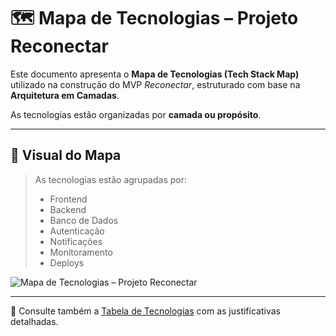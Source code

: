# 🗺️ Mapa de Tecnologias – Projeto Reconectar

Este documento apresenta o **Mapa de Tecnologias (Tech Stack Map)** utilizado na construção do MVP *Reconectar*, estruturado com base na **Arquitetura em Camadas**.

As tecnologias estão organizadas por **camada ou propósito**.

---

## 🧱 Visual do Mapa

> As tecnologias estão agrupadas por:
> - Frontend
> - Backend
> - Banco de Dados
> - Autenticação
> - Notificações
> - Monitoramento
> - Deploys

![Mapa de Tecnologias – Projeto Reconectar](https://github.com/user-attachments/assets/6f9c4d74-5be0-4fbb-aaa8-602b7d235edb)


---

📄 Consulte também a [Tabela de Tecnologias](tabela-de-tecnologias.md) com as justificativas detalhadas.

